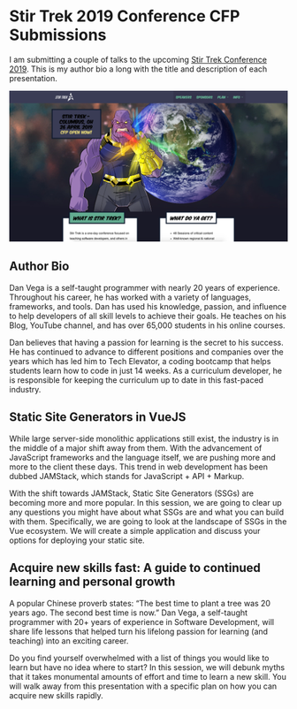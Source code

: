 # Stir Trek 2019 Conference CFP Submissions

I am submitting a couple of talks to the upcoming [Stir Trek Conference 2019](https://stirtrek.com/). This is my author bio a long with the title and description of each presentation.

![Stir Trek 2019](stir-trek-2019.png)

## Author Bio

Dan Vega is a self-taught programmer with nearly 20 years of experience. Throughout his career, he has worked with a variety of languages, frameworks, and tools. Dan has used his knowledge, passion, and influence to help developers of all skill levels to achieve their goals. He teaches on his Blog, YouTube channel, and has over 65,000 students in his online courses.

Dan believes that having a passion for learning is the secret to his success. He has continued to advance to different positions and companies over the years which has led him to Tech Elevator, a coding bootcamp that helps students learn how to code in just 14 weeks. As a curriculum developer, he is responsible for keeping the curriculum up to date in this fast-paced industry.

## Static Site Generators in VueJS

While large server-side monolithic applications still exist, the industry is in the middle of a major shift away from them. With the advancement of JavaScript frameworks and the language itself, we are pushing more and more to the client these days. This trend in web development has been dubbed JAMStack, which stands for JavaScript + API + Markup.

With the shift towards JAMStack, Static Site Generators (SSGs) are becoming more and more popular. In this session, we are going to clear up any questions you might have about what SSGs are and what you can build with them. Specifically, we are going to look at the landscape of SSGs in the Vue ecosystem. We will create a simple application and discuss your options for deploying your static site.

## Acquire new skills fast: A guide to continued learning and personal growth

A popular Chinese proverb states: “The best time to plant a tree was 20 years ago. The second best time is now.” Dan Vega, a self-taught programmer with 20+ years of experience in Software Development, will share life lessons that helped turn his lifelong passion for learning (and teaching) into an exciting career.

Do you find yourself overwhelmed with a list of things you would like to learn but have no idea where to start? In this session, we will debunk myths that it takes monumental amounts of effort and time to learn a new skill. You will walk away from this presentation with a specific plan on how you can acquire new skills rapidly.

